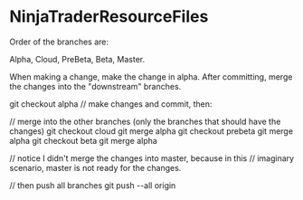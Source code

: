 # NinjaTraderResourceFiles

Order of the branches are: 

Alpha, Cloud, PreBeta, Beta, Master.

When making a change, make the change in alpha. After committing, merge the changes into the "downstream" branches.

git checkout alpha
// make changes and commit, then:

// merge into the other branches (only the branches that should have the changes)
git checkout cloud
git merge alpha
git checkout prebeta
git merge alpha
git checkout beta
git merge alpha

// notice I didn't merge the changes into master, because in this 
// imaginary scenario, master is not ready for the changes.

// then push all branches
git push --all origin
